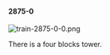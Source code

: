 #### 2875-0
![train-2875-0-0.png](https://github.com/lil-lab/nlvr/raw/master/nlvr/train/images/62/train-2875-0-0.png "train-2875-0-0.png")

There is a four blocks tower.